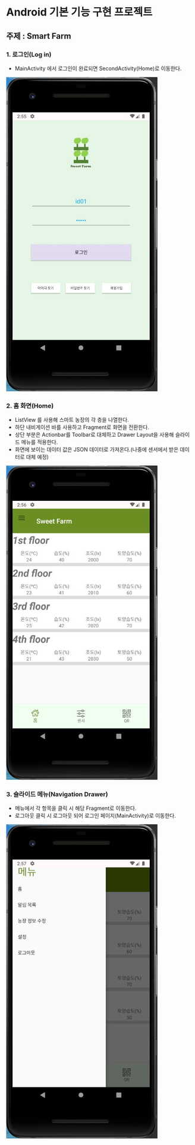 # Android 기본 기능 구현 프로젝트

## 주제 : Smart Farm

### 1. 로그인(Log in)

* MainActivity 에서 로그인이 완료되면 SecondActivity(Home)로 이동한다.

![login](md-images/login.JPG)



### 2. 홈 화면(Home)

* ListView 를 사용해 스마트 농장의 각 층을 나열한다.
* 하단 내비게이션 바를 사용하고 Fragment로 화면을 전환한다.
* 상단 부분은 Actionbar를 Toolbar로 대체하고 Drawer Layout을 사용해 슬라이드 메뉴를 적용한다.
* 화면에 보이는 데이터 값은 JSON 데이터로 가져온다.(나중에 센서에서 받은 데이터로 대체 예정)

![home](md-images/home.JPG)



### 3. 슬라이드 메뉴(Navigation Drawer)

* 메뉴에서 각 항목을 클릭 시 해당 Fragment로 이동한다.
* 로그아웃 클릭 시 로그아웃 되어 로그인 페이지(MainActivity)로 이동한다.

![navigation_drawer](md-images/navigation_drawer.JPG)
